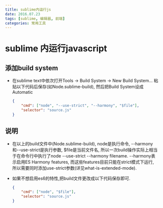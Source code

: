 ```yaml
---
title: sublime内运行js
date: 2016.07.23
tags: [sublime, 编辑器, 前端]
categories: 常用工具
---
```


# sublime 内运行javascript

## 添加build system

- 在sublime text中依次打开Tools -> Build System -> New Build System... 粘贴以下代码后保存(如Node.sublime-build), 然后把Build System设成Automatic

	```json
	{
	    "cmd": ["node", "--use-strict", "--harmony", "$file"],
	    "selector": "source.js"
	}
	```

## 说明

- 在以上的build文件中(Node.sublime-build), node是执行命令, --harmony和--use-strict是执行参数, $file是当前文件名, 所以一次build操作实际上相当于在命令行中执行了node --use-strict --harmony filename. --harmony表示启用ES Harmony features, 而这些features目前只能在strict模式下运行, 所以需要同时添加use-strict参数(详见what-is-extended-mode).

- 如果不想启用es6的特性,把build文件更改成以下代码保存即可.
	```json
	{
	    "cmd": ["node", "$file"],
	    "selector": "source.js"
	}
	```
